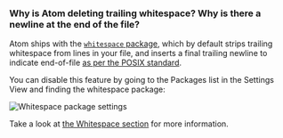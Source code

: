 ### Why is Atom deleting trailing whitespace? Why is there a newline at the end of the file?

Atom ships with the [`whitespace` package][1], which by default strips trailing whitespace from lines in your file, and inserts a final trailing newline to indicate end-of-file [as per the POSIX standard][2].

You can disable this feature by going to the Packages list in the Settings View and finding the whitespace package:

![Whitespace package settings](@images/atom/whitespace-settings.png "Whitespace package settings")

Take a look at [the Whitespace section][3] for more information.

[1]: https://github.com/atom/whitespace
[2]: http://stackoverflow.com/a/729795/1459498
[3]: /using-atom/sections/editing-and-deleting-text/#whitespace
